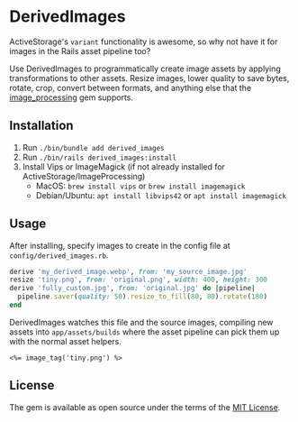 # DerivedImages

ActiveStorage's `variant` functionality is awesome, so why not have it for images in the Rails asset pipeline too?

Use DerivedImages to programmatically create image assets by applying transformations to other assets.
Resize images, lower quality to save bytes, rotate, crop, convert between formats, and anything else that the
[image_processing](https://rubygems.org/gems/image_processing) gem supports.

## Installation

1. Run `./bin/bundle add derived_images`
2. Run `./bin/rails derived_images:install`
3. Install Vips or ImageMagick (if not already installed for ActiveStorage/ImageProcessing)
    - MacOS: `brew install vips` or `brew install imagemagick`
    - Debian/Ubuntu: `apt install libvips42` or `apt install imagemagick`

## Usage

After installing, specify images to create in the config file at `config/derived_images.rb`.

```ruby
derive 'my_derived_image.webp', from: 'my_source_image.jpg'
resize 'tiny.png', from: 'original.png', width: 400, height: 300
derive 'fully_custom.jpg', from: 'original.jpg' do |pipeline|
  pipeline.saver(quality: 50).resize_to_fill(80, 80).rotate(180)
end
```

DerivedImages watches this file and the source images, compiling new assets into `app/assets/builds` where the asset
pipeline can pick them up with the normal asset helpers.

```erbruby
<%= image_tag('tiny.png') %>
```

## License

The gem is available as open source under the terms of the [MIT License](https://opensource.org/licenses/MIT).
